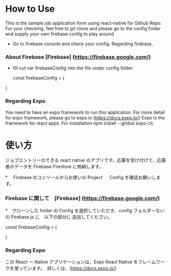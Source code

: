 # How to Use

This is the sample job application form using react-native for Github Repo.
For your checking, feel free to git clone and please go to the config folder and supply your own firebase config to play around

- Go to firebase console and check your config. Regarding firebase,

### About Firebase [Firebase] (https://firebase.google.com/)

- fill out var firebaseConfig into the file under config folder

  const firebaseConfig = {

}

### Regarding Expo

You need to have an expo framework to run this application. For more detail for expo framework, please go to expo.io (https://docs.expo.io/)
Expo is the framework for react apps. For installation npm install --global expo-cli.

# 使い方

ジョブエントリーのできる react native のアプリです。応募を受け付けて、応募者のデータを Firebase Firestore に格納します。

\*　 Firebase のコンソールからお使いの Project 　 Config を確認お願いします。

### Firebase に関して　[Firebase] (https://firebase.google.com/)

\*　クローンした folder の Config を選択していただき、config フォルダーないの Firebase.js に　以下の部分に
追加してください。

const firebaseConfig = {

}

### Regarding Expo

この React ー Native アプリケーションは、Expo React Native をフレームワークを使っています。　詳しくは、(https://docs.expo.io/)
